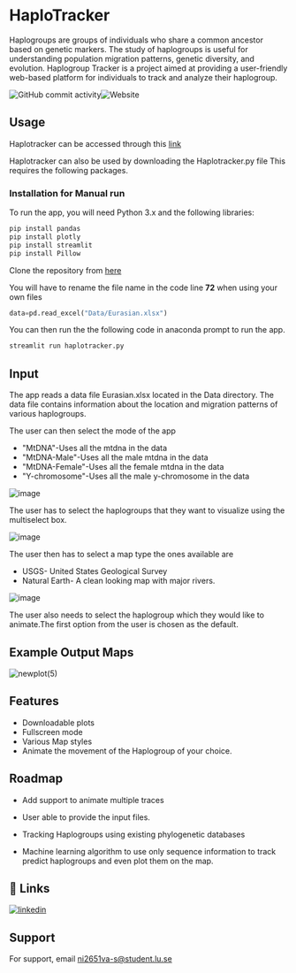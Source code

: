 
# HaploTracker

Haplogroups are groups of individuals who share a common ancestor based on genetic markers. The study of haplogroups is useful for understanding population migration patterns, genetic diversity, and evolution. Haplogroup Tracker is a project aimed at providing a user-friendly web-based platform for individuals to track and analyze their haplogroup.


![GitHub commit activity](https://img.shields.io/github/commit-activity/y/Nikhilesh-Vasanthakumar/Haplotracker)![Website](https://img.shields.io/website?down_color=greeen&down_message=online&up_color=green&up_message=online&url=https%3A%2F%2Fnikhilesh-vasanthakumar-haplotracker-haplogroup-tracker-wqf8g7.streamlit.app%2F)


## Usage
Haplotracker can be accessed through this
[link](https://nikhilesh-vasanthakumar-haplotracker-haplogroup-tracker-wqf8g7.streamlit.app/)

Haplotracker can also be used by downloading the Haplotracker.py file
This requires the following packages.

### Installation for Manual run

To run the app, you will need Python 3.x and the following libraries:


```bash
pip install pandas
pip install plotly
pip install streamlit
pip install Pillow
```
Clone the repository from [here](https://github.com/Nikhilesh-Vasanthakumar/Haplotracker)

You will have to rename the file name in the code line **72** when using your own files

```python
data=pd.read_excel("Data/Eurasian.xlsx") 
```
You can then run the the following code in anaconda prompt to run the app.

```bash
streamlit run haplotracker.py
```

## Input
The app reads a data file Eurasian.xlsx located in the Data directory. The data file contains information about the location and migration patterns of various haplogroups.

The user can then select the mode of the app
- "MtDNA"-Uses all the mtdna in the data
- "MtDNA-Male"-Uses all the male mtdna in the data
- "MtDNA-Female"-Uses all the female mtdna in the data
- "Y-chromosome"-Uses all the male y-chromosome in the data

![image](https://user-images.githubusercontent.com/112621638/226195188-f6edb0b7-41a0-4f78-b9f2-58b2f91dd646.png)

The user has to select the haplogroups that they want to visualize using the multiselect box.

![image](https://user-images.githubusercontent.com/112621638/226195241-b03c875d-4aa5-4cba-82c3-cf115f0e55ab.png)

The user then has to select a map type the ones available are
- USGS- United States Geological Survey
- Natural Earth- A clean looking map with major rivers.


![image](https://user-images.githubusercontent.com/112621638/226195278-8441361b-1af0-4854-9ef5-0ce2f8cbedfe.png)

The user also needs to select the haplogroup which they would like to animate.The first option from the user is chosen as the default.

## Example Output Maps
![newplot(5)](https://user-images.githubusercontent.com/112621638/226195370-66ebef05-ff79-4745-8f53-28f59b1b9385.png)

## Features

- Downloadable plots
- Fullscreen mode
- Various Map styles
- Animate the movement of the Haplogroup of your choice.


## Roadmap

- Add support to animate multiple traces

- User able to provide the input files.

- Tracking Haplogroups using existing phylogenetic databases

- Machine learning algorithm to use only sequence information to track predict haplogroups and even plot them on the map.


## 🔗 Links

[![linkedin](https://img.shields.io/badge/linkedin-0A66C2?style=for-the-badge&logo=linkedin&logoColor=white)](https://www.linkedin.com/in/nikhilesh23/)



## Support

For support, email ni2651va-s@student.lu.se

